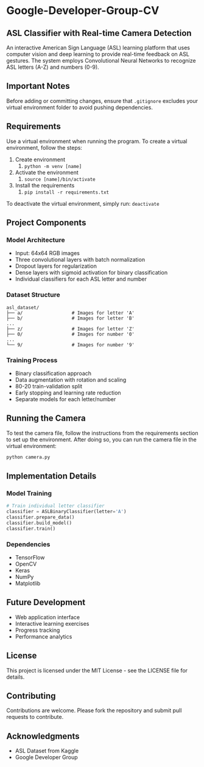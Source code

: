 # Google-Developer-Group-CV 
## ASL Classifier with Real-time Camera Detection

An interactive American Sign Language (ASL) learning platform that uses computer vision and deep learning to provide real-time feedback on ASL gestures. The system employs Convolutional Neural Networks to recognize ASL letters (A-Z) and numbers (0-9).

## Important Notes
Before adding or committing changes, ensure that `.gitignore` excludes your virtual environment folder to avoid pushing dependencies.

## Requirements
Use a virtual environment when running the program. To create a virtual environment, follow the steps:
1. Create environment
   1. `python -m venv [name]`
2. Activate the environment
   1. `source [name]/bin/activate`
3. Install the requirements
   1. `pip install -r requirements.txt`

To deactivate the virtual environment, simply run: `deactivate`

## Project Components

### Model Architecture
- Input: 64x64 RGB images
- Three convolutional layers with batch normalization
- Dropout layers for regularization
- Dense layers with sigmoid activation for binary classification
- Individual classifiers for each ASL letter and number

### Dataset Structure
```
asl_dataset/
├── a/                  # Images for letter 'A'
├── b/                  # Images for letter 'B'
...
├── z/                  # Images for letter 'Z'
├── 0/                  # Images for number '0'
...
└── 9/                  # Images for number '9'
```

### Training Process
- Binary classification approach
- Data augmentation with rotation and scaling
- 80-20 train-validation split
- Early stopping and learning rate reduction
- Separate models for each letter/number

## Running the Camera
To test the camera file, follow the instructions from the requirements section to set up the environment. After doing so, you can run the camera file in the virtual environment:
```bash
python camera.py
```

## Implementation Details

### Model Training
```python
# Train individual letter classifier
classifier = ASLBinaryClassifier(letter='A')
classifier.prepare_data()
classifier.build_model()
classifier.train()
```

### Dependencies
- TensorFlow
- OpenCV
- Keras
- NumPy
- Matplotlib

## Future Development
- Web application interface
- Interactive learning exercises
- Progress tracking
- Performance analytics

## License
This project is licensed under the MIT License - see the LICENSE file for details.

## Contributing
Contributions are welcome. Please fork the repository and submit pull requests to contribute.

## Acknowledgments
- ASL Dataset from Kaggle
- Google Developer Group
